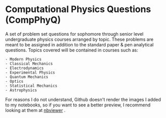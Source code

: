 # Computational Physics Questions (CompPhyQ)
A set of problem set questions for sophomore through senior level 
undergraduate physics courses arranged by topic. These problems are meant
to be assigned in addition to the standard paper & pen analytical questions.
Topics covered will be contained in courses such as:

	- Modern Physics
	- Classical Mechanics
	- Electrodynamics
	- Experimental Physics
	- Quantum Mechanics
	- Optics
	- Statistical Mechanics
	- Astrophysics
	
For reasons I do not understand, Github doesn't render the images I added to my notebooks, so if you want
to see a better preview, I recommend looking at them at [nbviewer](https://nbviewer.jupyter.org/github/paulnakroshis/ComputationalPhysicsQuestions/tree/main/) .